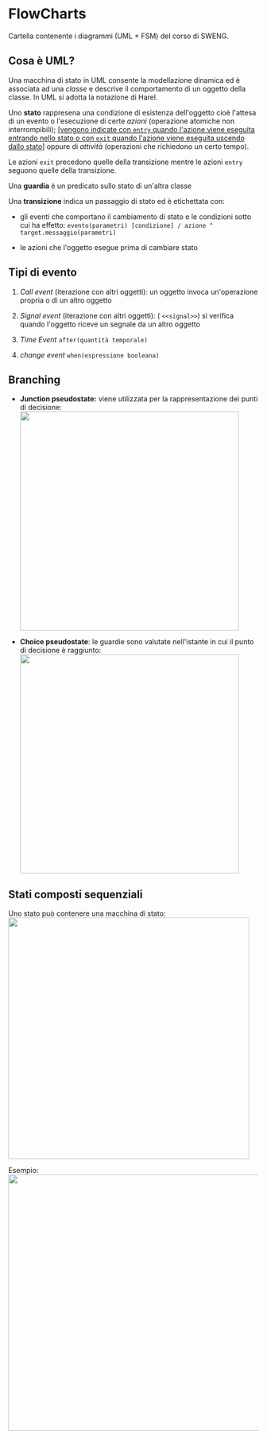# FlowCharts

Cartella contenente i diagrammi (UML + FSM) del corso di SWENG.



## Cosa è UML?

Una macchina di stato in UML consente la modellazione dinamica ed è associata ad una *classe* e descrive il comportamento di un oggetto della classe. In UML si adotta la notazione di Harel.

Uno **stato** rappresena una condizione di esistenza dell'oggetto cioè l'attesa di un evento o l'esecuzione di certe *azioni* (operazione atomiche non interrompibili); <u>[vengono indicate con ```entry``` quando l'azione viene eseguita entrando nello stato o con ```exit``` quando l'azione viene eseguita uscendo dallo stato]</u> oppure di *attività* (operazioni che richiedono un certo tempo).

Le azioni `exit` precedono quelle della transizione mentre le azioni `entry` seguono quelle della transizione.

Una **guardia** è un predicato sullo stato di un'altra classe

Una **transizione** indica un passaggio di stato ed è etichettata con:

- gli eventi che comportano il cambiamento di stato e le condizioni sotto cui ha effetto: ```evento(parametri) [condizione] / azione ^ target.messaggio(parametri)```

- le azioni che l'oggetto esegue prima di cambiare stato

## Tipi di evento

1. *Call event* (iterazione con altri oggetti): un oggetto invoca un'operazione propria o di un altro oggetto

2. *Signal event* (iterazione con altri oggetti): ( ```<<signal>>```) si verifica quando l'oggetto riceve un segnale da un altro oggetto

3. *Time Event* ```after(quantità temporale)```

4. *change event* ```when(espressione booleana)```

## Branching

- **Junction pseudostate:** viene utilizzata per la rappresentazione dei punti  di decisione:
  <img src="file:///C:/Users/Marco/AppData/Roaming/marktext/images/2022-05-03-11-12-02-image.png" title="" alt="" width="440">

- **Choice pseudostate**: le guardie sono valutate nell'istante in cui il punto di decisione è raggiunto:<img src="file:///C:/Users/Marco/AppData/Roaming/marktext/images/2022-05-03-11-12-40-image.png" title="" alt="" width="440">

## Stati composti sequenziali

Uno stato può contenere una macchina di stato:
<img src="file:///C:/Users/Marco/AppData/Roaming/marktext/images/2022-05-03-11-20-35-image.png" title="" alt="" width="485">

Esempio:
<img src="file:///C:/Users/Marco/AppData/Roaming/marktext/images/2022-05-03-11-20-57-image.png" title="" alt="" width="515">

